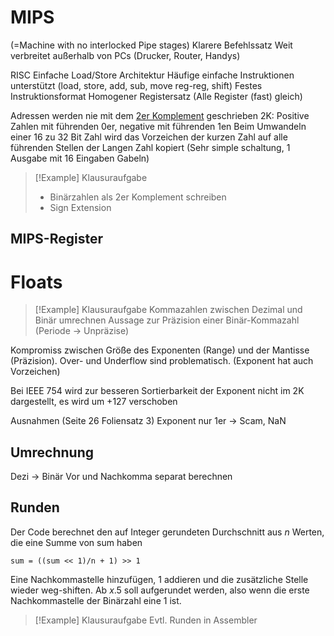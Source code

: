 # MIPS
(=Machine with no interlocked Pipe stages)
Klarere Befehlssatz
Weit verbreitet außerhalb von PCs (Drucker, Router, Handys)

RISC
Einfache Load/Store Architektur
Häufige einfache Instruktionen unterstützt (load, store, add, sub, move reg-reg, shift)
Festes Instruktionsformat
Homogener Registersatz (Alle Register (fast) gleich)

Adressen werden nie mit dem [2er Komplement](DigitaltechnischeBegriffe.md#2er%20Komplement) geschrieben
2K:
Positive Zahlen mit führenden 0er, negative mit führenden 1en
Beim Umwandeln einer 16 zu 32 Bit Zahl wird das Vorzeichen der kurzen Zahl auf alle führenden Stellen der Langen Zahl kopiert (Sehr simple schaltung, 1 Ausgabe mit 16 Eingaben Gabeln)

> [!Example] Klausuraufgabe
> - Binärzahlen als 2er Komplement schreiben
> - Sign Extension

## MIPS-Register


# Floats

> [!Example] Klausuraufgabe
> Kommazahlen zwischen Dezimal und Binär umrechnen
> Aussage zur Präzision einer Binär-Kommazahl (Periode -> Unpräzise)

Kompromiss zwischen Größe des Exponenten (Range) und der Mantisse (Präzision). Over- und Underflow sind problematisch. (Exponent hat auch Vorzeichen)

Bei IEEE 754 wird zur besseren Sortierbarkeit der Exponent nicht im 2K dargestellt,  es wird um +127 verschoben

Ausnahmen (Seite 26 Foliensatz 3)
Exponent nur 1er -> Scam, NaN

## Umrechnung
Dezi -> Binär
Vor und Nachkomma separat berechnen

## Runden
Der Code berechnet den auf Integer gerundeten Durchschnitt aus $n$ Werten, die eine Summe von $\text{sum}$ haben 
```
sum = ((sum << 1)/n + 1) >> 1
```
Eine Nachkommastelle hinzufügen, 1 addieren und die zusätzliche Stelle wieder weg-shiften.
Ab $x.5$ soll aufgerundet werden, also wenn die erste Nachkommastelle der Binärzahl eine $1$ ist.


> [!Example] Klausuraufgabe
> Evtl.
> Runden in Assembler
